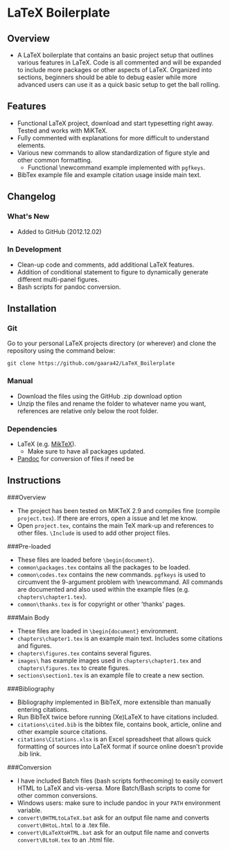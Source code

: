 # LaTeX Boilerplate

## Overview

* A LaTeX boilerplate that contains an basic project setup that outlines various features in LaTeX. Code is all commented and will be expanded to include more packages or other aspects of LaTeX. Organized into sections, beginners should be able to debug easier while more advanced users can use it as a quick basic setup to get the ball rolling.

## Features

* Functional LaTeX project, download and start typesetting right away. Tested and works with MiKTeX.
* Fully commented with explanations for more difficult to understand elements.
* Various new commands to allow standardization of figure style and other common formatting. 
	* Functional \newcommand example implemented with `pgfkeys`.
* BibTex example file and example citation usage inside main text.

## Changelog

### What's New

* Added to GitHub (2012.12.02)

### In Development

* Clean-up code and comments, add additional LaTeX features.
* Addition of conditional statement to figure to dynamically generate different multi-panel figures.
* Bash scripts for pandoc conversion.

## Installation

### Git

Go to your personal LaTeX projects directory (or wherever) and clone the repository using the command below:

    git clone https://github.com/gaara42/LaTeX_Boilerplate

### Manual

* Download the files using the GitHub .zip download option
* Unzip the files and rename the folder to whatever name you want, references are relative only below the root folder.

### Dependencies

* LaTeX (e.g. [MikTeX](http://miktex.org/)). 
	* Make sure to have all packages updated.
* [Pandoc](http://johnmacfarlane.net/pandoc/installing.html) for conversion of files if need be

## Instructions

###Overview

* The project has been tested on MiKTeX 2.9 and compiles fine (compile `project.tex`). If there are errors, open a issue and let me know.
* Open `project.tex`, contains the main TeX mark-up and references to other files. `\Include` is used to add other project files.

###Pre-loaded

* These files are loaded before `\begin{document}`.
* `common\packages.tex` contains all the packages to be loaded.
* `common\codes.tex` contains the new commands. `pgfkeys` is used to circumvent the 9-argument problem with \newcommand. All commands are documented and also used within the example files (e.g. `chapters\chapter1.tex`).
* `common\thanks.tex` is for copyright or other 'thanks' pages.

###Main Body

* These files are loaded in `\begin{document}` environment.
* `chapters\chapter1.tex` is an example main text. Includes some citations and figures.
* `chapters\figures.tex` contains several figures.
* `images\` has example images used in `chapters\chapter1.tex` and `chapters\figures.tex` to create figures.
* `sections\section1.tex` is an example file to create a new section.

###Bibliography

* Bibliography implemented in BibTeX, more extensible than manually entering citations.
* Run BibTeX twice before running (Xe)LaTeX to have citations included.
* `citations\cited.bib` is the bibtex file, contains book, article, online and other example source citations.
* `citations\Citations.xlsx` is an Excel spreadsheet that allows quick formatting of sources into LaTeX format if source online doesn't provide .bib link.

###Conversion

* I have included Batch files (bash scripts forthecoming) to easily convert HTML to LaTeX and vis-versa. More Batch/Bash scripts to come for other common conversions.
* Windows users: make sure to include pandoc in your `PATH` environment variable.
* `convert\0HTMLtoLaTeX.bat` ask for an output file name and converts `convert\0HtoL.html` to a .tex file.
* `convert\0LaTeXtoHTML.bat` ask for an output file name and converts `convert\0LtoH.tex` to an .html file.